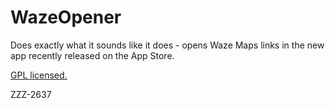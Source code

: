 # WazeOpener
Does exactly what it sounds like it does - opens Waze Maps links in the new app recently released on the App Store.

[GPL licensed.](http://hbang.ws/s/gpl)



ZZZ-2637





